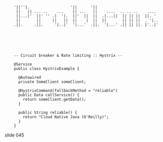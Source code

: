        '||''|.                  '||      '||
         ||   || ... ..    ...    || ...   ||    ....  .. .. ..    ....
         ||...|'  ||' '' .|  '|.  ||'  ||  ||  .|...||  || || ||  ||. '
         ||       ||     ||   ||  ||    |  ||  ||       || || ||  . '|..
        .||.     .||.     '|..|'  '|...'  .||.  '|...' .|| || ||. |'..|'






        -- Circuit breaker & Rate limiting :: Hystrix --

        @Service
        public class HystrixExample {

          @Autowired
          private SomeClient someClient;

          @HystrixCommand(fallbackMethod = "reliable")
          public Data callService() {
            return someClient.getData();
          }

          public String reliable() {
            return "Cloud Native Java (O'Reilly)";
          }
        }
















































































slide 045
